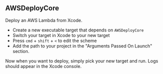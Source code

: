 ## AWSDeployCore
Deploy an AWS Lambda from Xcode.

* Create a new executable target that depends on `AWSDeployCore`
* Switch your target in Xcode to your new target
* Press `cmd` + `shift` + `<` to edit the scheme
* Add the path to your project in the "Arguments Passed On Launch" section.

Now when you want to deploy, simply pick your new target and run. Logs should appear in the Xcode console. 
